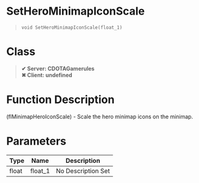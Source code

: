 # SetHeroMinimapIconScale
> `void SetHeroMinimapIconScale(float_1)`
# Class
> __✔ Server: CDOTAGamerules__  
> __✖ Client: undefined__  
# Function Description
(flMinimapHeroIconScale) - Scale the hero minimap icons on the minimap.
# Parameters
Type|Name|Description
--|--|--
float|float_1|No Description Set
